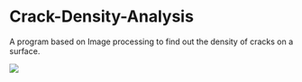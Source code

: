 # Crack-Density-Analysis
A program based on Image processing to find out the density of cracks on a surface.

![](https://github.com/pashupati98/Crack-Density-Analysis/blob/master/imgH.tiff)
